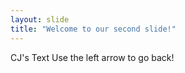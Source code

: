 ```yaml
---
layout: slide
title: "Welcome to our second slide!"
---
```

CJ's Text
Use the left arrow to go back!

